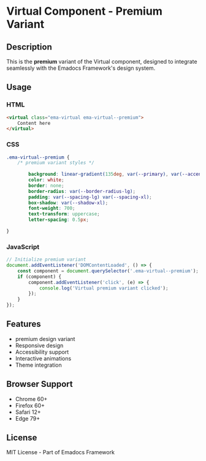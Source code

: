 # Virtual Component - Premium Variant

## Description
This is the **premium** variant of the Virtual component, designed to integrate seamlessly with the Emadocs Framework's design system.

## Usage

### HTML
```html
<virtual class="ema-virtual ema-virtual--premium">
    Content here
</virtual>
```

### CSS
```css
.ema-virtual--premium {
    /* premium variant styles */
    
        background: linear-gradient(135deg, var(--primary), var(--accent));
        color: white;
        border: none;
        border-radius: var(--border-radius-lg);
        padding: var(--spacing-lg) var(--spacing-xl);
        box-shadow: var(--shadow-xl);
        font-weight: 700;
        text-transform: uppercase;
        letter-spacing: 0.5px;
    
}
```

### JavaScript
```javascript
// Initialize premium variant
document.addEventListener('DOMContentLoaded', () => {
    const component = document.querySelector('.ema-virtual--premium');
    if (component) {
        component.addEventListener('click', (e) => {
            console.log('Virtual premium variant clicked');
        });
    }
});
```

## Features
- premium design variant
- Responsive design
- Accessibility support
- Interactive animations
- Theme integration

## Browser Support
- Chrome 60+
- Firefox 60+
- Safari 12+
- Edge 79+

## License
MIT License - Part of Emadocs Framework
